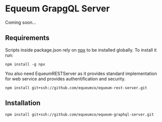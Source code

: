 # Equeum GrapgQL Server

Coming soon...

## Requirements

Scripts inside package.json rely on [npx](https://www.npmjs.com/package/npx) to be installed globally. To install it run:

```
npm install -g npx
```

You also need EqueumRESTServer as it provides standard implementation for web service and provides authentification and security.

```
npm install git+ssh://github.com/equeumco/equeum-rest-server.git
```

## Installation

```
npm install git+ssh://github.com/equeumco/equeum-graphql-server.git